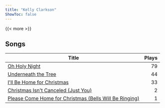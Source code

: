 ```yaml
---
title: "Kelly Clarkson"
ShowToc: false
---
```


{{< more >}}

## Songs
Title | Plays 
----- | -----: 
[Oh Holy Night](/songs/oh-holy-night) | 79
[Underneath the Tree](/songs/underneath-the-tree) | 44
[I'll Be Home for Christmas](/songs/ill-be-home-for-christmas) | 33
[Christmas Isn't Canceled (Just You)](/songs/christmas-isnt-canceled-just-you) | 2
[Please Come Home for Christmas (Bells Will Be Ringing)](/songs/please-come-home-for-christmas-bells-will-be-ringing) | 1

